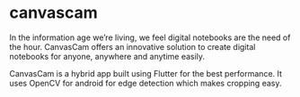 # canvascam

In the information age we’re living, we feel digital notebooks are the need of the hour. CanvasCam offers an innovative solution to create digital notebooks for anyone, anywhere and anytime easily.

CanvasCam is a hybrid app built using Flutter for the best performance. It uses OpenCV for android for edge detection which makes cropping easy.
